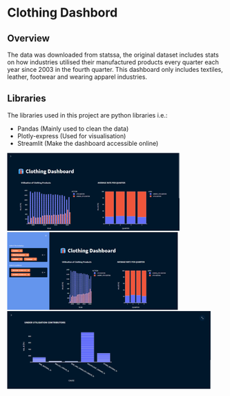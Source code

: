 # Clothing Dashbord
## Overview
The data was downloaded from statssa, the original dataset includes stats on how industries utilised their manufactured products every quarter each year since 2003 in the fourth quarter. This dashboard only includes textiles, leather, footwear and wearing apparel industries.
## Libraries
The libraries used in this project are python libraries i.e.:
- Pandas (Mainly used to clean the data)
- Plotly-express (Used for visualisation)
- Streamlit (Make the dashboard accessible online)
<img src="DASHBOARD_PT1.png" height="180"> 
<img src="DASHBOARD_PT2.png" height="180">
<img src="DASHBOARD_PT3.png" height="180">
